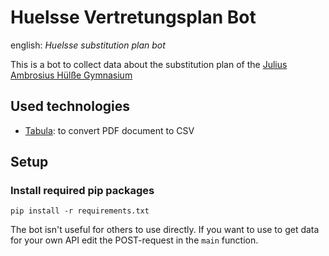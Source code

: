 # Huelsse Vertretungsplan Bot

english: _Huelsse substitution plan bot_

This is a bot to collect data about the substitution plan of the <a href="https://cms.sachsen.schule/huelsse/home">Julius Ambrosius Hülße Gymnasium</a>


## Used technologies

- <a href="https://github.com/tabulapdf/tabula-java">Tabula</a>: to convert PDF document to CSV

## Setup

### Install required pip packages

```pip install -r requirements.txt```

The bot isn't useful for others to use directly. If you want to use to get data for your own API edit the POST-request
in the ```main``` function.


